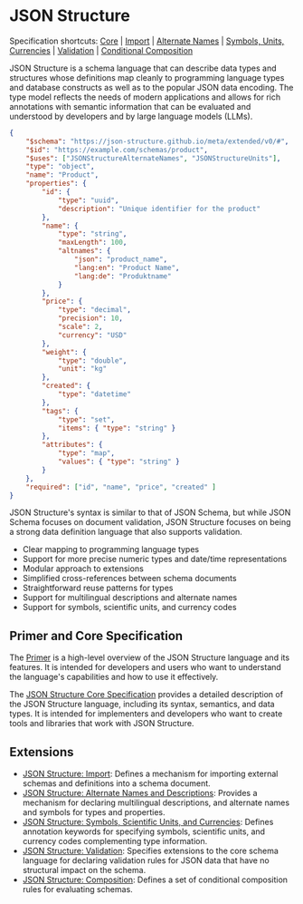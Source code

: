 
# JSON Structure

Specification shortcuts: [Core](https://json-structure.github.io/core/draft-vasters-json-structure-core.html) |
[Import](https://json-structure.github.io/import/draft-vasters-json-structure-import.html) | [Alternate Names](https://json-structure.github.io/alternate-names/draft-vasters-json-structure-alternate-names.html) |
[Symbols, Units, Currencies](https://json-structure.github.io/units/draft-vasters-json-structure-units.html) |
[Validation](https://json-structure.github.io/validation/draft-vasters-json-structure-validation.html) |
[Conditional Composition](https://json-structure.github.io/conditional-composition/draft-vasters-json-structure-conditional-composition.html)

JSON Structure is a schema language that can describe data types and structures
whose definitions map cleanly to programming language types and database
constructs as well as to the popular JSON data encoding. The type model reflects
the needs of modern applications and allows for rich annotations with semantic
information that can be evaluated and understood by developers and by large
language models (LLMs).

<style>
    .language-json {
        font-size: x-small;
    }
</style>

```json
{
    "$schema": "https://json-structure.github.io/meta/extended/v0/#",
    "$id": "https://example.com/schemas/product",
    "$uses": ["JSONStructureAlternateNames", "JSONStructureUnits"],
    "type": "object",
    "name": "Product",
    "properties": {
        "id": {
            "type": "uuid",
            "description": "Unique identifier for the product"
        },
        "name": {
            "type": "string",
            "maxLength": 100,
            "altnames": {
                "json": "product_name",
                "lang:en": "Product Name",
                "lang:de": "Produktname"
            }
        },
        "price": {
            "type": "decimal",
            "precision": 10,
            "scale": 2,
            "currency": "USD"
        },
        "weight": {
            "type": "double",
            "unit": "kg"
        },
        "created": {
            "type": "datetime"
        },
        "tags": {
            "type": "set",
            "items": { "type": "string" }
        },
        "attributes": {
            "type": "map",
            "values": { "type": "string" }
        }
    },
    "required": ["id", "name", "price", "created" ]
}
```

JSON Structure's syntax is similar to that of JSON Schema, but while JSON Schema
focuses on document validation, JSON Structure focuses on being a strong data
definition language that also supports validation.

- Clear mapping to programming language types
- Support for more precise numeric types and date/time representations
- Modular approach to extensions
- Simplified cross-references between schema documents
- Straightforward reuse patterns for types
- Support for multilingual descriptions and alternate names
- Support for symbols, scientific units, and currency codes

## Primer and Core Specification

The [Primer](https://github.com/json-structure/primer-and-samples/blob/main/json-structure-primer.md) is a high-level overview of the JSON Structure language and its features. It is intended for developers and users who want to understand the language's capabilities and how to use it effectively.

The [JSON Structure Core Specification](https://json-structure.github.io/core) provides a detailed description of the JSON Structure language, including its syntax, semantics, and data types. It is intended for implementers and developers who want to create tools and libraries that work with JSON Structure.

## Extensions

- [JSON Structure: Import](https://json-structure.github.io/import): Defines a mechanism for importing external schemas and definitions into a schema document.
- [JSON Structure: Alternate Names and Descriptions](https://json-structure.github.io/alternate-names): Provides a mechanism for declaring multilingual descriptions, and alternate names and symbols for types and properties.
- [JSON Structure: Symbols, Scientific Units, and Currencies](https://json-structure.github.io/units): Defines annotation keywords for specifying symbols, scientific units, and currency codes complementing type information.
- [JSON Structure: Validation](https://json-structure.github.io/validation): Specifies extensions to the core schema language for declaring validation rules for JSON data that have no structural impact on the schema.
- [JSON Structure: Composition](https://json-structure.github.io/conditional-composition): Defines a set of conditional composition rules for evaluating schemas.

